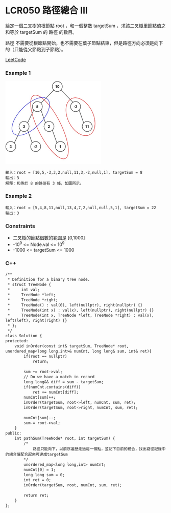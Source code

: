 # LCR050 路徑總合 III

給定一個二叉樹的根節點 root ，和一個整數 targetSum ，求該二叉樹里節點值之和等於 targetSum 的 路徑 的數目。

路徑 不需要從根節點開始，也不需要在葉子節點結束，但是路徑方向必須是向下的（只能從父節點到子節點）。
 
[LeetCode](https://leetcode.cn/problems/zlDJc7/)

### Example 1

<img src="img/lcr050_1.jpg" width = "300"/>

```
輸入：root = [10,5,-3,3,2,null,11,3,-2,null,1], targetSum = 8
輸出：3
解釋：和等於 8 的路徑有 3 條，如圖所示。
```

### Example 2

```
輸入：root = [5,4,8,11,null,13,4,7,2,null,null,5,1], targetSum = 22
輸出：3
```

### Constraints

* 二叉樹的節點個數的範圍是 [0,1000]
* -10<sup>9</sup>  <= Node.val <= 10<sup>9</sup> 
* -1000 <= targetSum <= 1000 


### C++ 

```
/**
 * Definition for a binary tree node.
 * struct TreeNode {
 *     int val;
 *     TreeNode *left;
 *     TreeNode *right;
 *     TreeNode() : val(0), left(nullptr), right(nullptr) {}
 *     TreeNode(int x) : val(x), left(nullptr), right(nullptr) {}
 *     TreeNode(int x, TreeNode *left, TreeNode *right) : val(x), left(left), right(right) {}
 * };
 */
class Solution {
protected:
    void inOrder(const int& targetSum, TreeNode* root, unordered_map<long long,int>& numCnt, long long& sum, int& ret){
        if(root == nullptr)
            return;
        
        sum += root->val;
        // Do we have a match in record
        long long&& diff = sum - targetSum;
        if(numCnt.contains(diff))
            ret += numCnt[diff];
        numCnt[sum]++;
        inOrder(targetSum, root->left, numCnt, sum, ret);
        inOrder(targetSum, root->right, numCnt, sum, ret);

        numCnt[sum]--;
        sum-= root->val;
    }
public:
    int pathSum(TreeNode* root, int targetSum) {
        /*
            路徑只能向下，以前序遍歷走過每一個點，並記下目前的總合，找出路徑記錄中的總合值配合起來可達成targetSum
        */
        unordered_map<long long,int> numCnt;
        numCnt[0] = 1;
        long long sum = 0;
        int ret = 0;
        inOrder(targetSum, root, numCnt, sum, ret);

        return ret;
    }
};
```